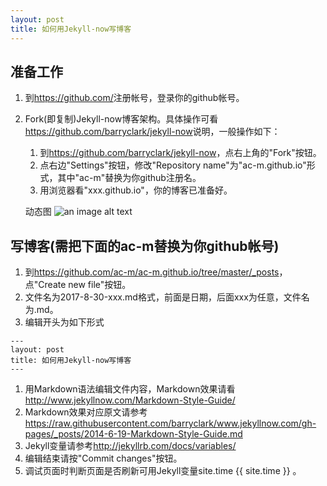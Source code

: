 ```yaml
---
layout: post
title: 如何用Jekyll-now写博客
---
```


## 准备工作

1. 到<https://github.com/>注册帐号，登录你的github帐号。
1. Fork(即复制)Jekyll-now博客架构。具体操作可看<https://github.com/barryclark/jekyll-now>说明，一般操作如下：
    1. 到<https://github.com/barryclark/jekyll-now>，点右上角的"Fork"按钮。
    1. 点右边"Settings"按钮，修改"Repository name"为"ac-m.github.io"形式，其中"ac-m"替换为你github注册名。
    1. 用浏览器看"xxx.github.io"，你的博客已准备好。

    动态图 ![an image alt text](/images/step1.gif "an image title")

## 写博客(需把下面的ac-m替换为你github帐号)

1. 到<https://github.com/ac-m/ac-m.github.io/tree/master/_posts>，点"Create new file"按钮。
1. 文件名为2017-8-30-xxx.md格式，前面是日期，后面xxx为任意，文件名为.md。
1. 编辑开头为如下形式

```
---
layout: post
title: 如何用Jekyll-now写博客
---
```

1. 用Markdown语法编辑文件内容，Markdown效果请看<http://www.jekyllnow.com/Markdown-Style-Guide/>
1. Markdown效果对应原文请参考<https://raw.githubusercontent.com/barryclark/www.jekyllnow.com/gh-pages/_posts/2014-6-19-Markdown-Style-Guide.md>
1. Jekyll变量请参考<http://jekyllrb.com/docs/variables/>
1. 编辑结束请按"Commit changes"按钮。
1. 调试页面时判断页面是否刷新可用Jekyll变量site.time {{ site.time }} 。
